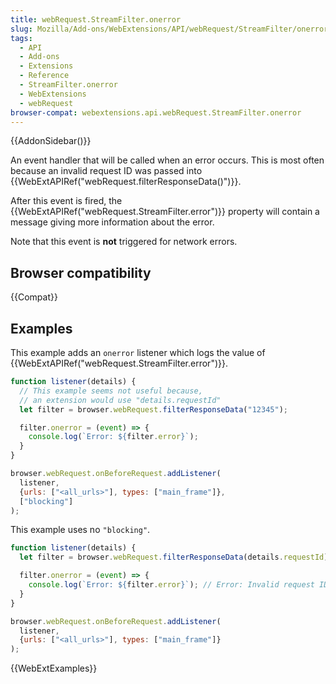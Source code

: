 ```yaml
---
title: webRequest.StreamFilter.onerror
slug: Mozilla/Add-ons/WebExtensions/API/webRequest/StreamFilter/onerror
tags:
  - API
  - Add-ons
  - Extensions
  - Reference
  - StreamFilter.onerror
  - WebExtensions
  - webRequest
browser-compat: webextensions.api.webRequest.StreamFilter.onerror
---
```


{{AddonSidebar()}}

An event handler that will be called when an error occurs. This is most often because an invalid request ID was passed into {{WebExtAPIRef("webRequest.filterResponseData()")}}.

After this event is fired, the {{WebExtAPIRef("webRequest.StreamFilter.error")}} property will contain a message giving more information about the error.

Note that this event is **not** triggered for network errors.

## Browser compatibility

{{Compat}}

## Examples

This example adds an `onerror` listener which logs the value of {{WebExtAPIRef("webRequest.StreamFilter.error")}}.

```js
function listener(details) {
  // This example seems not useful because,
  // an extension would use "details.requestId"
  let filter = browser.webRequest.filterResponseData("12345");

  filter.onerror = (event) => {
    console.log(`Error: ${filter.error}`);
  }
}

browser.webRequest.onBeforeRequest.addListener(
  listener,
  {urls: ["<all_urls>"], types: ["main_frame"]},
  ["blocking"]
);
```

This example uses no `"blocking"`.

```js
function listener(details) {
  let filter = browser.webRequest.filterResponseData(details.requestId);

  filter.onerror = (event) => {
    console.log(`Error: ${filter.error}`); // Error: Invalid request ID
  }
}

browser.webRequest.onBeforeRequest.addListener(
  listener,
  {urls: ["<all_urls>"], types: ["main_frame"]}
);
```

{{WebExtExamples}}
